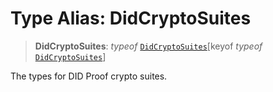# Type Alias: DidCryptoSuites

> **DidCryptoSuites**: *typeof* [`DidCryptoSuites`](../variables/DidCryptoSuites.md)\[keyof *typeof* [`DidCryptoSuites`](../variables/DidCryptoSuites.md)\]

The types for DID Proof crypto suites.
